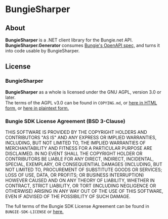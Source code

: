 # BungieSharper

## About
**BungieSharper** is a .NET client library for the Bungie.net API.  
**BungieSharper.Generator** consumes [Bungie's OpenAPI spec,](https://github.com/Bungie-net/api) and turns it into code usable by BungieSharper.  

## License
### BungieSharper
**BungieSharper** as a whole is licensed under the GNU AGPL, version 3.0 or later.  
The terms of the AGPL v3.0 can be found in `COPYING.md`, or [here in HTML form,](https://www.gnu.org/licenses/agpl-3.0.en.html) or [here in plaintext form.](https://www.gnu.org/licenses/agpl-3.0.txt)

### Bungie SDK License Agreement (BSD 3-Clause)
THIS SOFTWARE IS PROVIDED BY THE COPYRIGHT HOLDERS AND CONTRIBUTORS "AS IS"
AND ANY EXPRESS OR IMPLIED WARRANTIES, INCLUDING, BUT NOT LIMITED TO, THE
IMPLIED WARRANTIES OF MERCHANTABILITY AND FITNESS FOR A PARTICULAR PURPOSE ARE
DISCLAIMED. IN NO EVENT SHALL THE COPYRIGHT HOLDER OR CONTRIBUTORS BE LIABLE
FOR ANY DIRECT, INDIRECT, INCIDENTAL, SPECIAL, EXEMPLARY, OR CONSEQUENTIAL
DAMAGES (INCLUDING, BUT NOT LIMITED TO, PROCUREMENT OF SUBSTITUTE GOODS OR
SERVICES; LOSS OF USE, DATA, OR PROFITS; OR BUSINESS INTERRUPTION) HOWEVER
CAUSED AND ON ANY THEORY OF LIABILITY, WHETHER IN CONTRACT, STRICT LIABILITY,
OR TORT (INCLUDING NEGLIGENCE OR OTHERWISE) ARISING IN ANY WAY OUT OF THE USE
OF THIS SOFTWARE, EVEN IF ADVISED OF THE POSSIBILITY OF SUCH DAMAGE.

The full terms of the Bungie SDK License Agreement can be found in `BUNGIE-SDK-LICENSE` or [here.](https://github.com/Bungie-net/api/blob/master/LICENSE)